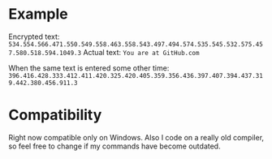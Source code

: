 # Example
Encrypted text:
`534.554.566.471.550.549.558.463.558.543.497.494.574.535.545.532.575.457.580.518.594.1049.3`
Actual text:
`You are at GitHub.com`

When the same text is entered some other time:
`396.416.428.333.412.411.420.325.420.405.359.356.436.397.407.394.437.319.442.380.456.911.3`

# Compatibility
Right now compatible only on Windows. Also I code on a really old compiler, so feel free to change if my commands have become outdated.
